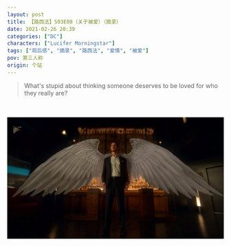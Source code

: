 ```yaml
---
layout: post
title: 【路西法】S03E08（关于被爱）（摘录）
date: 2021-02-26 20:39
categories: ["DC"]
characters: ["Lucifer Morningstar"]
tags: ["观后感", "摘录", "路西法", "爱情", "被爱"]
pov: 第三人称
origin: 个站
---
```


> What's stupid about thinking someone deserves to be loved for who they really are?

<br><br>
![](https://github.com/junesirius/junesirius.github.io/blob/master/assets/images/lofter/2021-02-25-Lucifer.png)
